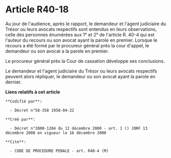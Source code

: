 # Article R40-18

Au jour de l'audience, après le rapport, le demandeur et l'agent judiciaire du Trésor ou leurs avocats respectifs sont
entendus en leurs observations, celle des personnes énumérées aux 1° et 2° de l'article R. 40-4 qui est l'auteur du recours
ou son avocat ayant la parole en premier. Lorsque le recours a été formé par le procureur général près la cour d'appel, le
demandeur ou son avocat a la parole en premier.

Le procureur général près la Cour de cassation développe ses conclusions.

Le demandeur et l'agent judiciaire du Trésor ou leurs avocats respectifs peuvent alors répliquer, le demandeur ou son avocat
ayant la parole en dernier.

**Liens relatifs à cet article**

	**Codifié par**:

	  - Décret n°58-358 1958-04-22

	**Créé par**:

	  - Décret n°2000-1204 du 12 décembre 2000 - art. 1 () JORF 13 décembre 2000 en vigueur le 16 décembre 2000

	**Cite**:

	  - CODE DE PROCEDURE PENALE - art. R40-4 (M)
